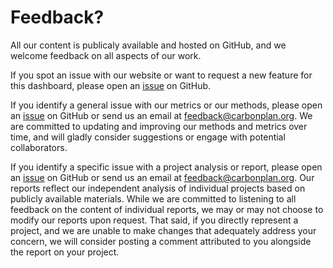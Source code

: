 # Feedback?

All our content is publicaly available and hosted on GitHub, and we welcome feedback on all aspects of our work.

If you spot an issue with our website or want to request a new feature for this dashboard, please open an [issue](https://github.com/carbonplan/cdr-database) on GitHub.

If you identify a general issue with our metrics or our methods, please open an [issue](https://github.com/carbonplan/cdr-database) on GitHub or send us an email at [feedback@carbonplan.org](mailto:feedback@carbonplan.org). We are committed to updating and improving our methods and metrics over time, and will gladly consider suggestions or engage with potential collaborators.

If you identify a specific issue with a project analysis or report, please open an [issue](https://github.com/carbonplan/cdr-database) on GitHub or send us an email at [feedback@carbonplan.org](mailto:feedback@carbonplan.org). Our reports reflect our independent analysis of individual projects based on publicly available materials. While we are committed to listening to all feedback on the content of individual reports, we may or may not choose to modify our reports upon request. That said, if you directly represent a project, and we are unable to make changes that adequately address your concern, we will consider posting a comment attributed to you alongside the report on your project.

